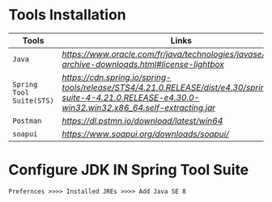 # Tools Installation

| Tools                    | Links                                                                                                                                                         |
|--------------------------|---------------------------------------------------------------------------------------------------------------------------------------------------------------|
| `Java`                   | *https://www.oracle.com/fr/java/technologies/javase/javase8-archive-downloads.html#license-lightbox*                                                          |
| `Spring Tool Suite(STS)` | *https://cdn.spring.io/spring-tools/release/STS4/4.21.0.RELEASE/dist/e4.30/spring-tool-suite-4-4.21.0.RELEASE-e4.30.0-win32.win32.x86_64.self-extracting.jar* |
| `Postman`                | *https://dl.pstmn.io/download/latest/win64*                                                                                                                   |
| `soapui`                 | *https://www.soapui.org/downloads/soapui/*                                                                                                                                                            |

# Configure JDK IN Spring Tool Suite

```
Prefernces >>>> Installed JREs >>>> Add Java SE 8

```